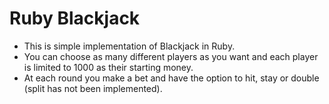 # Ruby Blackjack

- This is simple implementation of Blackjack in Ruby.
- You can choose as many different players as you want and each player is limited to 1000 as their starting money.
- At each round you make a bet and have the option to hit, stay or double (split has not been implemented).